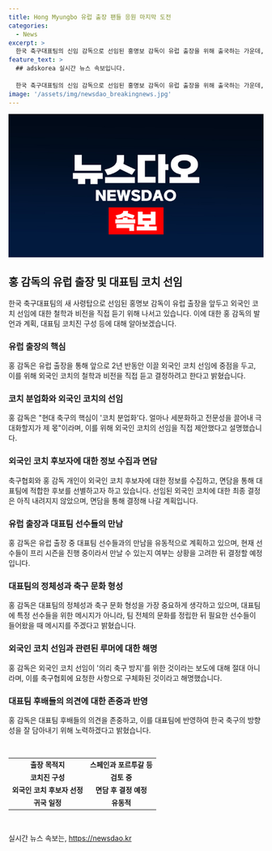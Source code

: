 ```yaml
---
title: Hong Myungbo 유럽 출장 팬들 응원 마지막 도전
categories:
  - News
excerpt: >
  한국 축구대표팀의 신임 감독으로 선임된 홍명보 감독이 유럽 출장을 위해 출국하는 가운데, 외국인 코치 선임은 자신의 요청이며, 자신이 직접 들어보고 결정하고 싶어하는 것이라고 밝혔습니다. 축구협회의 결정에 따라 감독직을 맡은 홍 감독은 유럽 출장을 통해 외국인 코치 후보들과의 면담을 진행할 예정이며, 이를 통해 대표팀의 새로운 방향성이 모색될 것으로 기대되고 있습니다.
feature_text: >
  ## adskorea 실시간 뉴스 속보입니다.

  한국 축구대표팀의 신임 감독으로 선임된 홍명보 감독이 유럽 출장을 위해 출국하는 가운데, 외국인 코치 선임은 자신의 요청이며, 자신이 직접 들어보고 결정하고 싶어하는 것이라고 밝혔습니다. 축구협회의 결정에 따라 감독직을 맡은 홍 감독은 유럽 출장을 통해 외국인 코치 후보들과의 면담을 진행할 예정이며, 이를 통해 대표팀의 새로운 방향성이 모색될 것으로 기대되고 있습니다.
image: '/assets/img/newsdao_breakingnews.jpg'
---
```


<p><img src="/assets/img/newsdao_breakingnews.jpg" alt="adskorea 속보" /></p>

<h2 data-ke-size="size26">홍 감독의 유럽 출장 및 대표팀 코치 선임</h2>

<p data-ke-size="size16">한국 축구대표팀의 새 사령탑으로 선임된 홍명보 감독이 유럽 출장을 앞두고 외국인 코치 선임에 대한 철학과 비전을 직접 듣기 위해 나서고 있습니다. 이에 대한 홍 감독의 발언과 계획, 대표팀 코치진 구성 등에 대해 알아보겠습니다.</p>

<h3>유럽 출장의 핵심</h3>

<p data-ke-size="size16">홍 감독은 유럽 출장을 통해 앞으로 2년 반동안 이끌 외국인 코치 선임에 중점을 두고, 이를 위해 외국인 코치의 철학과 비전을 직접 듣고 결정하려고 한다고 밝혔습니다.</p>

<h3>코치 분업화와 외국인 코치의 선임</h3>

<p data-ke-size="size16">홍 감독은 "현대 축구의 핵심이 '코치 분업화'다. 얼마나 세분화하고 전문성을 끌어내 극대화할지가 제 몫"이라며, 이를 위해 외국인 코치의 선임을 직접 제안했다고 설명했습니다.</p>

<h3>외국인 코치 후보자에 대한 정보 수집과 면담</h3>

<p data-ke-size="size16">축구협회와 홍 감독 개인이 외국인 코치 후보자에 대한 정보를 수집하고, 면담을 통해 대표팀에 적합한 후보를 선별하고자 하고 있습니다. 선임된 외국인 코치에 대한 최종 결정은 아직 내려지지 않았으며, 면담을 통해 결정해 나갈 계획입니다.</p>

<h3>유럽 출장과 대표팀 선수들의 만남</h3>

<p data-ke-size="size16">홍 감독은 유럽 출장 중 대표팀 선수들과의 만남을 유동적으로 계획하고 있으며, 현재 선수들이 프리 시즌을 진행 중이라서 만날 수 있는지 여부는 상황을 고려한 뒤 결정할 예정입니다.</p>

<h3>대표팀의 정체성과 축구 문화 형성</h3>

<p data-ke-size="size16">홍 감독은 대표팀의 정체성과 축구 문화 형성을 가장 중요하게 생각하고 있으며, 대표팀에 특정 선수들을 위한 메시지가 아니라, 팀 전체의 문화를 정립한 뒤 필요한 선수들이 들어왔을 때 메시지를 주겠다고 밝혔습니다.</p>

<h3>외국인 코치 선임과 관련된 루머에 대한 해명</h3>

<p data-ke-size="size16">홍 감독은 외국인 코치 선임이 '의리 축구 방지'를 위한 것이라는 보도에 대해 절대 아니라며, 이를 축구협회에 요청한 사항으로 구체화된 것이라고 해명했습니다.</p>

<h3>대표팀 후배들의 의견에 대한 존중과 반영</h3>

<p data-ke-size="size16">홍 감독은 대표팀 후배들의 의견을 존중하고, 이를 대표팀에 반영하여 한국 축구의 방향성을 잘 담아내기 위해 노력하겠다고 밝혔습니다.</p>

<p data-ke-size="size16">&nbsp;</p>

<table>
    <tbody>
        <tr>
            <td style="text-align: center; height: 17px;"><b>출장 목적지</b></td>
            <td style="text-align: center; height: 17px;"><b>스페인과 포르투갈 등</b></td>
        </tr>
        <tr>
            <td style="text-align: center; height: 17px;"><b>코치진 구성</b></td>
            <td style="text-align: center; height: 17px;"><b>검토 중</b></td>
        </tr>
        <tr>
            <td style="text-align: center; height: 17px;"><b>외국인 코치 후보자 선정</b></td>
            <td style="text-align: center; height: 17px;"><b>면담 후 결정 예정</b></td>
        </tr>
        <tr>
            <td style="text-align: center; height: 17px;"><b>귀국 일정</b></td>
            <td style="text-align: center; height: 17px;"><b>유동적</b></td>
        </tr>
    </tbody>
</table>

<p data-ke-size="size16">&nbsp;</p>
실시간 뉴스 속보는, <a href="https://newsdao.kr" rel="dofollow">https://newsdao.kr</a>


